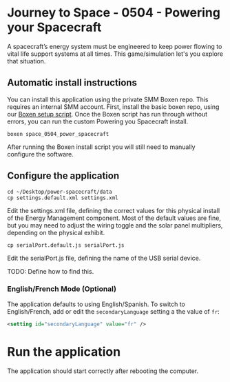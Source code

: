# Journey to Space - 0504 - Powering your Spacecraft

A spacecraft’s energy system must be engineered to keep power flowing to vital life support systems at all times. This game/simulation let's you explore that situation.

## Automatic install instructions

You can install this application using the private SMM Boxen repo. This requires an internal SMM account.
First, install the basic boxen repo, using our [Boxen setup script](https://github.com/scimusmn/boxen-setup). 
Once the Boxen script has run through without errors, you can run the custom Powering you Spacecraft install.

    boxen space_0504_power_spacecraft
    
After running the Boxen install script you will still need to manually configure the software. 

## Configure the application

    cd ~/Desktop/power-spacecraft/data
    cp settings.default.xml settings.xml

Edit the settings.xml file, defining the correct values for this physical
install of the Energy Management component. Most of the default values are
fine, but you may need to adjust the wiring toggle and the solar panel
multipliers, depending on the physical exhibit.

    cp serialPort.default.js serialPort.js
    
Edit the serialPort.js file, defining the name of the USB serial device.

TODO: Define how to find this.


### English/French Mode (Optional)
The application defaults to using English/Spanish. To switch to English/French, add or edit the `secondaryLanguage` setting a the value of `fr`: 
```xml
<setting id="secondaryLanguage" value="fr" />
```


# Run the application
The application should start correctly after rebooting the computer.

